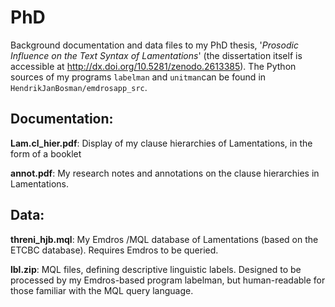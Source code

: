 # PhD
Background documentation and data files to my PhD thesis, '*Prosodic Influence on the Text Syntax of Lamentations*' (the dissertation itself is accessible at http://dx.doi.org/10.5281/zenodo.2613385). The Python sources of my programs `labelman` and `unitman`can be found in `HendrikJanBosman/emdrosapp_src`.

## Documentation:

**Lam.cl_hier.pdf**: Display of my clause hierarchies of Lamentations, in the form of a booklet

**annot.pdf**: My research notes and annotations on the clause hierarchies in Lamentations.

## Data:

**threni_hjb.mql**: My Emdros /MQL database of Lamentations (based on the ETCBC database). Requires Emdros to be queried.

**lbl.zip**: MQL files, defining descriptive linguistic labels. Designed to be processed by my Emdros-based program labelman, but human-readable for those familiar with the MQL query language.

